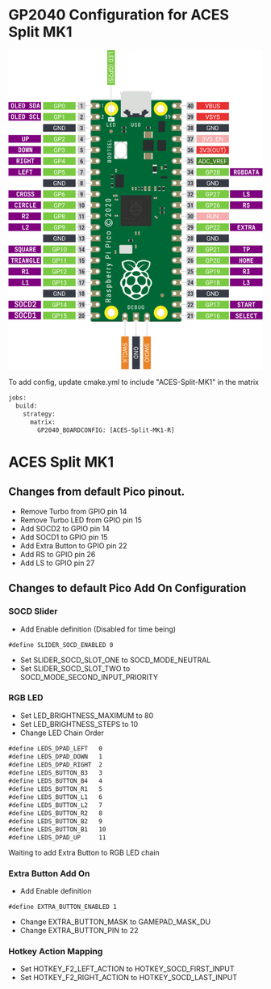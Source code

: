 # GP2040 Configuration for ACES Split MK1

![Pin Mapping](assets/PinMapping.png)

To add config, update cmake.yml to include "ACES-Split-MK1" in the matrix

```
jobs:
  build:
    strategy:
      matrix:
        GP2040_BOARDCONFIG: [ACES-Split-MK1-R]
```

# ACES Split MK1

## Changes from default Pico pinout.

- Remove Turbo from GPIO pin 14
- Remove Turbo LED from GPIO pin 15
- Add SOCD2 to GPIO pin 14
- Add SOCD1 to GPIO pin 15
- Add Extra Button to GPIO pin 22
- Add RS to GPIO pin 26
- Add LS to GPIO pin 27

## Changes to default Pico Add On Configuration

### SOCD Slider

- Add Enable definition (Disabled for time being)

```
#define SLIDER_SOCD_ENABLED 0
```

- Set SLIDER_SOCD_SLOT_ONE to SOCD_MODE_NEUTRAL
- Set SLIDER_SOCD_SLOT_TWO to SOCD_MODE_SECOND_INPUT_PRIORITY

### RGB LED
- Set LED_BRIGHTNESS_MAXIMUM to 80
- Set LED_BRIGHTNESS_STEPS to 10
- Change LED Chain Order

```
#define LEDS_DPAD_LEFT   0
#define LEDS_DPAD_DOWN   1
#define LEDS_DPAD_RIGHT  2
#define LEDS_BUTTON_B3   3
#define LEDS_BUTTON_B4   4
#define LEDS_BUTTON_R1   5
#define LEDS_BUTTON_L1   6
#define LEDS_BUTTON_L2   7
#define LEDS_BUTTON_R2   8
#define LEDS_BUTTON_B2   9
#define LEDS_BUTTON_B1   10
#define LEDS_DPAD_UP     11
```

Waiting to add Extra Button to RGB LED chain

### Extra Button Add On
- Add Enable definition

```
#define EXTRA_BUTTON_ENABLED 1
```

- Change EXTRA_BUTTON_MASK to GAMEPAD_MASK_DU
- Change EXTRA_BUTTON_PIN to 22

### Hotkey Action Mapping
- Set HOTKEY_F2_LEFT_ACTION to HOTKEY_SOCD_FIRST_INPUT
- Set HOTKEY_F2_RIGHT_ACTION to HOTKEY_SOCD_LAST_INPUT